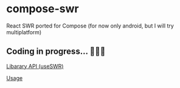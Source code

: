 # compose-swr
React SWR ported for Compose (for now only android, but I will try multiplatform)

## Coding in progress... 👨🏽‍💻
[Libarary API (useSWR)](https://github.com/burnoo/compose-swr/blob/main/swr/src/main/java/dev/burnoo/compose/swr/UseSWR.kt)

[Usage](https://github.com/burnoo/compose-swr/blob/main/sample/src/main/java/dev/burnoo/compose/swr/sample/MainActivity.kt)
